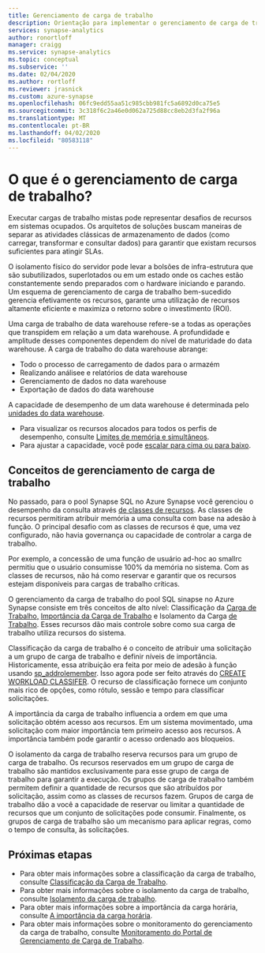 ```yaml
---
title: Gerenciamento de carga de trabalho
description: Orientação para implementar o gerenciamento de carga de trabalho no Azure Synapse Analytics.
services: synapse-analytics
author: ronortloff
manager: craigg
ms.service: synapse-analytics
ms.topic: conceptual
ms.subservice: ''
ms.date: 02/04/2020
ms.author: rortloff
ms.reviewer: jrasnick
ms.custom: azure-synapse
ms.openlocfilehash: 06fc9edd55aa51c985cbb981fc5a6892d0ca75e5
ms.sourcegitcommit: 3c318f6c2a46e0d062a725d88cc8eb2d3fa2f96a
ms.translationtype: MT
ms.contentlocale: pt-BR
ms.lasthandoff: 04/02/2020
ms.locfileid: "80583118"
---
```

# <a name="what-is-workload-management"></a>O que é o gerenciamento de carga de trabalho?

Executar cargas de trabalho mistas pode representar desafios de recursos em sistemas ocupados.  Os arquitetos de soluções buscam maneiras de separar as atividades clássicas de armazenamento de dados (como carregar, transformar e consultar dados) para garantir que existam recursos suficientes para atingir SLAs.  

O isolamento físico do servidor pode levar a bolsões de infra-estrutura que são subutilizados, superlotados ou em um estado onde os caches estão constantemente sendo preparados com o hardware iniciando e parando.  Um esquema de gerenciamento de carga de trabalho bem-sucedido gerencia efetivamente os recursos, garante uma utilização de recursos altamente eficiente e maximiza o retorno sobre o investimento (ROI).

Uma carga de trabalho de data warehouse refere-se a todas as operações que transpidem em relação a um data warehouse. A profundidade e amplitude desses componentes dependem do nível de maturidade do data warehouse.  A carga de trabalho do data warehouse abrange: 
- Todo o processo de carregamento de dados para o armazém 
- Realizando análisee e relatórios de data warehouse
- Gerenciamento de dados no data warehouse 
- Exportação de dados do data warehouse

A capacidade de desempenho de um data warehouse é determinada pelo [unidades do data warehouse](what-is-a-data-warehouse-unit-dwu-cdwu.md).
- Para visualizar os recursos alocados para todos os perfis de desempenho, consulte [Limites de memória e simultâneos](memory-concurrency-limits.md).
- Para ajustar a capacidade, você pode [escalar para cima ou para baixo](quickstart-scale-compute-portal.md).


## <a name="workload-management-concepts"></a>Conceitos de gerenciamento de carga de trabalho

No passado, para o pool Synapse SQL no Azure Synapse você gerenciou o desempenho da consulta através [de classes de recursos](resource-classes-for-workload-management.md).  As classes de recursos permitiram atribuir memória a uma consulta com base na adesão à função.  O principal desafio com as classes de recursos é que, uma vez configurado, não havia governança ou capacidade de controlar a carga de trabalho.  

Por exemplo, a concessão de uma função de usuário ad-hoc ao smallrc permitiu que o usuário consumisse 100% da memória no sistema.  Com as classes de recursos, não há como reservar e garantir que os recursos estejam disponíveis para cargas de trabalho críticas.

O gerenciamento da carga de trabalho do pool SQL sinapse no Azure Synapse consiste em três conceitos de alto nível: Classificação da [Carga de Trabalho,](sql-data-warehouse-workload-classification.md) [Importância da Carga de Trabalho](sql-data-warehouse-workload-importance.md) e Isolamento da Carga [de Trabalho](sql-data-warehouse-workload-isolation.md).  Esses recursos dão mais controle sobre como sua carga de trabalho utiliza recursos do sistema.

Classificação da carga de trabalho é o conceito de atribuir uma solicitação a um grupo de carga de trabalho e definir níveis de importância.  Historicamente, essa atribuição era feita por meio de adesão à função usando [sp_addrolemember](https://docs.microsoft.com/azure/sql-data-warehouse/resource-classes-for-workload-management#change-a-users-resource-class).  Isso agora pode ser feito através do [CREATE WORKLOAD CLASSIFER](https://docs.microsoft.com/sql/t-sql/statements/create-workload-classifier-transact-sql).  O recurso de classificação fornece um conjunto mais rico de opções, como rótulo, sessão e tempo para classificar solicitações.

A importância da carga de trabalho influencia a ordem em que uma solicitação obtém acesso aos recursos.  Em um sistema movimentado, uma solicitação com maior importância tem primeiro acesso aos recursos.  A importância também pode garantir o acesso ordenado aos bloqueios. 

O isolamento da carga de trabalho reserva recursos para um grupo de carga de trabalho.  Os recursos reservados em um grupo de carga de trabalho são mantidos exclusivamente para esse grupo de carga de trabalho para garantir a execução.  Os grupos de carga de trabalho também permitem definir a quantidade de recursos que são atribuídos por solicitação, assim como as classes de recursos fazem.  Grupos de carga de trabalho dão a você a capacidade de reservar ou limitar a quantidade de recursos que um conjunto de solicitações pode consumir.  Finalmente, os grupos de carga de trabalho são um mecanismo para aplicar regras, como o tempo de consulta, às solicitações.  


## <a name="next-steps"></a>Próximas etapas

- Para obter mais informações sobre a classificação da carga de trabalho, consulte [Classificação da Carga de Trabalho](sql-data-warehouse-workload-classification.md).  
- Para obter mais informações sobre o isolamento da carga de trabalho, consulte [Isolamento da carga de trabalho](sql-data-warehouse-workload-isolation.md).  
- Para obter mais informações sobre a importância da carga horária, consulte [A importância da carga horária](sql-data-warehouse-workload-importance.md).  
- Para obter mais informações sobre o monitoramento do gerenciamento da carga de trabalho, consulte [Monitoramento do Portal de Gerenciamento de Carga de Trabalho](sql-data-warehouse-workload-management-portal-monitor.md).  
